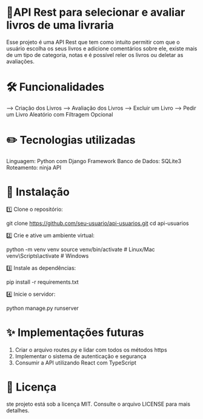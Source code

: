 # 📌API Rest para selecionar e avaliar livros de uma livraria

Esse projeto é uma API Rest que tem como intuito permitir com que o usuário escolha os seus livros e adicione comentários sobre ele, existe mais de um tipo de categoria, notas e é possível reler os livros ou deletar as avaliações. 

# 🛠️ Funcionalidades

--> Criação dos Livros
--> Avaliação dos Livros
--> Excluir um Livro
--> Pedir um Livro Aleatório com Filtragem Opcional 

# ✏️ Tecnologias utilizadas 

Linguagem: Python com Django Framework 
Banco de Dados: SQLite3
Roteamento: ninja API  

# 🚀 Instalação

1️⃣ Clone o repositório:

git clone https://github.com/seu-usuario/api-usuarios.git
cd api-usuarios

2️⃣ Crie e ative um ambiente virtual:

python -m venv venv
source venv/bin/activate  # Linux/Mac
venv\Scripts\activate  # Windows

3️⃣ Instale as dependências:

pip install -r requirements.txt

4️⃣ Inicie o servidor:

python manage.py runserver

# ✨ Implementações futuras

1. Criar o arquivo routes.py e lidar com todos os métodos https
2. Implementar o sistema de autenticação e segurança
3. Consumir a API utilizando React com TypeScript 

# 📄 Licença 

ste projeto está sob a licença MIT. Consulte o arquivo LICENSE para mais detalhes.
